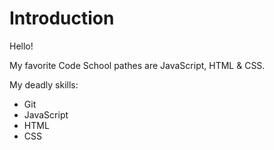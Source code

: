 Introduction
==========

Hello!

My favorite Code School pathes are JavaScript, HTML & CSS.

My deadly skills: 
* Git
* JavaScript
* HTML
* CSS